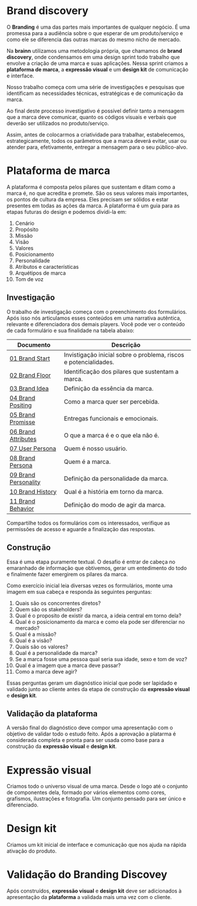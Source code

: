 # Brand discovery

O **Branding** é uma das partes mais importantes de qualquer negócio.
É uma promessa para a audiência sobre o que esperar de um produto/serviço e como ele se diferencia das outras marcas do mesmo nicho de mercado.

Na **brainn** utilizamos uma metodologia própria, que chamamos de **brand discovery**, onde condensamos em uma design sprint todo trabalho que envolve a criação de uma marca e suas aplicações. Nessa sprint criamos a **plataforma de marca**, a **expressão visual** e um **design kit** de comunicação e interface.

Nosso trabalho começa com uma série de investigações e pesquisas que identificam as necessidades técnicas, estratégicas e de comunicação da marca.

Ao final deste processo investigativo é possível definir tanto a mensagem que a marca deve comunicar, quanto os códigos visuais e verbais que deverão ser utilizados no produto/serviço. 

Assim, antes de colocarmos a criatividade para trabalhar, estabelecemos, estrategicamente, todos os parâmetros que a marca deverá evitar, usar ou atender para, efetivamente, entregar a mensagem para o seu público-alvo.



# Plataforma de marca

A plataforma é composta pelos pilares que sustentam e ditam como a marca é, no que acredita e promete. São os seus valores mais importantes, os pontos de cultura da empresa. Eles precisam ser sólidos e estar presentes em todas as ações da marca. A plataforma é um guia para as etapas futuras do design e podemos dividi-la em:

1. Cenário
2. Propósito
3. Missão
4. Visão
5. Valores
6. Posicionamento
7. Personalidade
8. Atributos e características
9. Arquétipos de marca
10. Tom de voz


## Investigação

O trabalho de investigação começa com o preenchimento dos formulários. Após isso nós articulamos esses conteúdos em uma narrativa autêntica, relevante e diferenciadora dos demais players. Você pode ver o conteúdo de cada formulário e sua finalidade na tabela abaixo:

Documento | Descrição
------------ | -------------
[01 Brand Start](https://docs.google.com/forms/d/e/1FAIpQLScqeC6KFNcjyNQryLaox8z_Samjjwrkd0VwJ66plvl0-1-5PA/viewform) | Invistigação inicial sobre o problema, riscos e potencialidades.
[02 Brand Floor](https://docs.google.com/forms/d/e/1FAIpQLSdy9OuVt7K6-y08A7X-h_ePVtmhBpX-yfxcDU0aybktMSKvUQ/viewform) | Identificação dos pilares que sustentam a marca.
[03 Brand Idea](https://docs.google.com/forms/d/e/1FAIpQLSe74Fd4KHTaG5nQcslR5_1KYSHfgWuX9b9nvE4pisMseyIZxQ/viewform) | Definição da essência da marca.
[04 Brand Positing](https://docs.google.com/forms/u/1/d/e/1FAIpQLSf5ditqQuVkYmesmJCFyAVbqZK5FutmhGrxT9sw3E2hLFCJ1g/viewform) | Como a marca quer ser percebida.
[05 Brand Promisse](https://docs.google.com/forms/d/e/1FAIpQLSdy9OuVt7K6-y08A7X-h_ePVtmhBpX-yfxcDU0aybktMSKvUQ/viewform) | Entregas funcionais e emocionais.
[06 Brand Attributes](https://docs.google.com/forms/d/e/1FAIpQLSdy9OuVt7K6-y08A7X-h_ePVtmhBpX-yfxcDU0aybktMSKvUQ/viewform) | O que a marca é e o que ela não é.
[07 User Persona](https://docs.google.com/forms/d/e/1FAIpQLSdy9OuVt7K6-y08A7X-h_ePVtmhBpX-yfxcDU0aybktMSKvUQ/viewform) | Quem é nosso usuário.
[08 Brand Persona](https://docs.google.com/forms/d/e/1FAIpQLSdy9OuVt7K6-y08A7X-h_ePVtmhBpX-yfxcDU0aybktMSKvUQ/viewform) | Quem é a marca.
[09 Brand Personality](https://docs.google.com/forms/d/e/1FAIpQLSdy9OuVt7K6-y08A7X-h_ePVtmhBpX-yfxcDU0aybktMSKvUQ/viewform) | Definição da personalidade da marca.
[10 Brand History](https://docs.google.com/forms/d/e/1FAIpQLSdy9OuVt7K6-y08A7X-h_ePVtmhBpX-yfxcDU0aybktMSKvUQ/viewform) | Qual é a história em torno da marca.
[11 Brand Behavior](https://docs.google.com/forms/d/e/1FAIpQLSdy9OuVt7K6-y08A7X-h_ePVtmhBpX-yfxcDU0aybktMSKvUQ/viewform) | Definição do modo de agir da marca.

Compartilhe todos os formulários com os interessados, verifique as permissões de acesso e aguarde a finalização das respostas.


## Construção

Essa é uma etapa puramente textual. O desafio é entrar de cabeça no emaranhado de informação que obtivemos, gerar um entedimento do todo e finalmente fazer emergirem os pilares da marca.

Como exercício inicial leia diversas vezes os formulários, monte uma imagem em sua cabeça e responda às seguintes perguntas:
1. Quais são os concorrentes diretos?
2. Quem são os stakeholders?
3. Qual é o proposito de existir da marca, a ideia central em torno dela?
4. Qual é o posicionamento da marca e como ela pode ser diferenciar no mercado?
5. Qual é a missão?
6. Qual é a visão?
7. Quais são os valores?
8. Qual é a personalidade da marca?
9. Se a marca fosse uma pessoa qual seria sua idade, sexo e tom de voz?
10. Qual é a imagem que a marca deve passar?
11. Como a marca deve agir?

Essas perguntas geram um diagnóstico inicial que pode ser lapidado e validado junto ao cliente antes da etapa de construção da **expressão visual** e **design kit**.


## Validação da plataforma

A versão final do diagnóstico deve compor uma apresentação com o objetivo de validar todo o estudo feito. Após a aprovação a platarma é considerada completa e pronta para ser usada como base para a construção da **expressão visual** e **design kit**.



# Expressão visual

Criamos todo o universo visual de uma marca. Desde o logo até o conjunto de componentes dela, formado por vários elementos como cores, grafismos, ilustrações e fotografia. Um conjunto pensado para ser único e diferenciado.



# Design kit

Criamos um kit inicial de interface e comunicação que nos ajuda na rápida ativação do produto.



# Validação do Branding Discovey

Após construídos, **expressão visual** e **design kit** deve ser adicionados à apresentação da **plataforma** a validada mais uma vez com o cliente.
